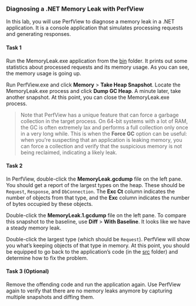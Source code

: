 ### Diagnosing a .NET Memory Leak with PerfView

In this lab, you will use PerfView to diagnose a memory leak in a .NET application. It is a console application that simulates processing requests and generating responses.

#### Task 1

Run the MemoryLeak.exe application from the [bin](bin/) folder. It prints out some statistics about processed requests and its memory usage. As you can see, the memory usage is going up.

Run PerfView.exe and click **Memory** > **Take Heap Snapshot**. Locate the MemoryLeak.exe process and click **Dump GC Heap**. A minute later, take another snapshot. At this point, you can close the MemoryLeak.exe process.

> Note that PerfView has a unique feature that can force a garbage collection in the target process. On 64-bit systems with a lot of RAM, the GC is often extremely lax and performs a full collection only once in a very long while. This is when the **Force GC** option can be useful: when you're suspecting that an application is leaking memory, you can force a collection and verify that the suspicious memory is not being reclaimed, indicating a likely leak.

#### Task 2

In PerfView, double-click the **MemoryLeak.gcdump** file on the left pane. You should get a report of the largest types on the heap. These should be `Request`, `Response`, and `DbConnection`. The **Exc Ct** column indicates the number of objects from that type, and the **Exc** column indicates the number of bytes occupied by these objects.

Double-click the **MemoryLeak.1.gcdump** file on the left pane. To compare this snapshot to the baseline, use **Diff** > **With Baseline**. It looks like we have a steady memory leak.

Double-click the largest type (which should be `Request`). PerfView will show you what’s keeping objects of that type in memory. At this point, you should be equipped to go back to the application’s code (in the [src](src/) folder) and determine how to fix the problem.

#### Task 3 (Optional)

Remove the offending code and run the application again. Use PerfView again to verify that there are no memory leaks anymore by capturing multiple snapshots and diffing them.

